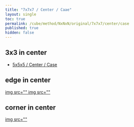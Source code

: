 ```yaml
---
title: "7x7x7 / Center / Caae"
layout: single
toc: true
permalink: /cube/method/NxNxN/original/7x7x7/center/case
published: true
hidden: false
---
```


<head>
  <base target="_blank">
  <style>
    img {
      max-width:550px;
    }
  </style>
</head>



## 3x3 in center

- [5x5x5 / Center / Case](/cube/method/NxNxN/original/5x5x5/center/case)



## edge in center

<a href="https://alpha.twizzle.net/edit/?puzzle=7x7x7&stickering=centers-only&setup-alg=2-3R+U%27+2L%27+U+2-3R%27+U%27+2L+2-3R+U%27+2L%27+U+2-3R%27+U%27+2L+F%27+2-3R+U%27+2L%27+U+2-3R%27+U%27+2L+F%27+2-3R+U%27+2L%27+U+2-3R%27+U%27+2L+3L%27+U+2R+U%27+3L+U+2R%27+3L%27+U+2R+U%27+3L+U+2R%27+F+3L%27+U+2R+U%27+3L+U+2R%27+F+3-4L+F+2R%27+F%27+3-4L%27+F+2R+F%27+4F+R+2F+R%27+4F%27+R+2F%27+U%27+z2+2F+U%27+F2&alg=2R%27+F+2R">
  img src=""
</a>

<a href="https://alpha.twizzle.net/edit/?puzzle=7x7x7&stickering=centers-only&setup-alg=2R+U%27+2L%27+U+2R%27+U%27+2L+2R+U%27+2L%27+U+2R%27+U%27+2L+F%27+2R+U%27+2L%27+U+2R%27+U%27+2L+F%27+2R+U%27+2L%27+U+2R%27+U%27+2L+3R%27+F%27+2L+F+3R+F%27+2L%27+F+2B+U%27+2B%27+U%27&alg=3r+U+2R%27+U+2R+U2%27+3r%27">
  img src=""
</a>


## corner in center

<a href="https://alpha.twizzle.net/edit/?puzzle=7x7x7&stickering=centers-only&setup-alg=2R+U%27+2L%27+U+2R%27+U%27+2L+F+U2&alg=2R+U+2R%27+U+2R+U2%27+2R%27">
  img src=""
</a>
